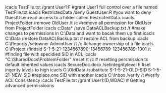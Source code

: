 icacls TestFile.txt /grant User1:F #grant User1 full control over a file named TestFile.txt
icacls RestrictedData /deny GuestUser:R #you want to deny GuestUser read access to a folder called RestrictedData.
icacls ProjectFolder /remove OldUser /t /c #remove all permission for OldUser from ProjectFolder
icacls c:Data\* /save DataACLBackup.txt /t #make changes to permissions in C:\Data and want to bacak them up first
icacls C:\Data /restore DataACLBackup.txt # restore ACL from backup
icacls C:\Reports /setowner AdminUser /t /c #change ownership of a file
icacls C:\Project /findsid S-1-5-21-1234567890-13456789-123456789-1001 /t #finding file with specidied SID in ACL
icacls "C:\SharedDocs\ProblemFolder" /reset /t /c # resetting persmission to default inherited values
icacls SecureDoc.docx /setintegritylevel h #set ingerity levels to high
icacls C:\OldData /substitute S-1-5-21-OLD-SID S-1-5-21-NEW-SID #replace one SID with another
icacls C:\Inbox /verify /t #verify ACL Consistency
icacls TestFile.txt /grant User1:(D,WDAC) # Getting advanced permissioons
